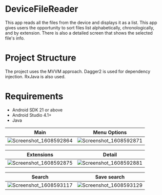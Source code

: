 # DeviceFileReader
This app reads all the files from the device and displays it as a list. This app gives users the opportunity to sort files list alphabetically, chronologically, and by extension. There is also a detailed screen that shows the selected file's info.

# Project Structure

The project uses the MVVM approach. Dagger2 is used for dependency injection. RxJava is also used.

# Requirements
- Android SDK 21 or above
- Android Studio 4.1+
- Java 

|Main|Menu Options|
|------------|-------------|
|![Screenshot_1608592864](https://user-images.githubusercontent.com/45944138/102831313-24001b00-43f4-11eb-9397-0614275f721d.png)|![Screenshot_1608592871](https://user-images.githubusercontent.com/45944138/102831354-42fead00-43f4-11eb-9aa2-9c84159b937f.png)|

|Extensions|Detail|
|------------|-------------|
|![Screenshot_1608592875](https://user-images.githubusercontent.com/45944138/102831392-5d388b00-43f4-11eb-8e87-5d5a2c63a8d9.png)|![Screenshot_1608592881](https://user-images.githubusercontent.com/45944138/102831410-6b86a700-43f4-11eb-99b9-fb36515123c6.png)|

|Search|Save search|
|------------|-------------|
|![Screenshot_1608593117](https://user-images.githubusercontent.com/45944138/102831497-a1c42680-43f4-11eb-9f9f-86298b6e7900.png)|![Screenshot_1608593129](https://user-images.githubusercontent.com/45944138/102831515-ad175200-43f4-11eb-8dcc-dda155ae632d.png)|
